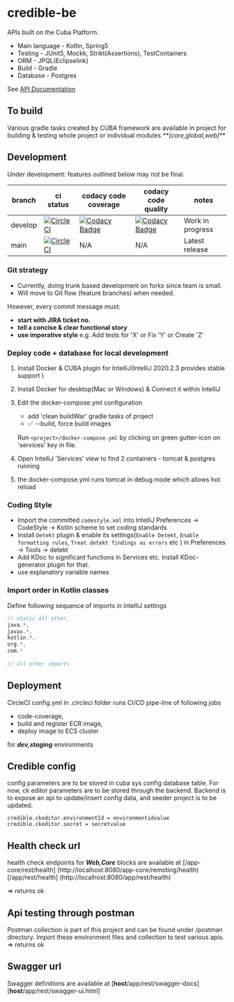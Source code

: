 # credible-be

 APIs built on the Cuba Platform. 

- Main language - Kotlin, Spring5
- Testing - JUnit5, Mockk, Strikt(Assertions), TestContainers
- ORM - JPQL(Eclipselink)
- Build - Gradle
- Database - Postgres

See [API Documentation](/API.md)

## To build

Various gradle tasks created by CUBA framework are available in project for building & testing whole project or
individual modules _**(core,global,web)_**

## Development

Under development: features outlined below may not be final.

<!-- prettier-ignore -->
| branch  | ci status | codacy code coverage | codacy code quality | notes |
| ------  | --------- | -------- | ------------------- | ----- |
| develop | [![CircleCI](https://circleci.com/gh/ANZi-Credible/credible-be/tree/develop.svg?style=svg&circle-token=10014f7cd71881bdc6fd9d1fd0f6fb8bba974f0a)](https://circleci.com/gh/ANZi-Credible/credible-be/tree/develop) | [![Codacy Badge](https://app.codacy.com/project/badge/Coverage/e2b6bc19f0b74b28a762dd9aa3debefe)](https://www.codacy.com?utm_source=github.com&utm_medium=referral&utm_content=ANZi-Credible/credible-be&utm_campaign=Badge_Coverage) | [![Codacy Badge](https://app.codacy.com/project/badge/Grade/e2b6bc19f0b74b28a762dd9aa3debefe)](https://www.codacy.com?utm_source=github.com&amp;utm_medium=referral&amp;utm_content=ANZi-Credible/credible-be&amp;utm_campaign=Badge_Grade) | Work in progress |
| main    | [![CircleCI](https://circleci.com/gh/ANZi-Credible/credible-be/tree/main.svg?style=svg&circle-token=10014f7cd71881bdc6fd9d1fd0f6fb8bba974f0a)](https://circleci.com/gh/ANZi-Credible/credible-be/tree/main) | N/A | N/A | Latest release |

### Git strategy

- Currently, doing trunk based development on forks since team is small.
- Will move to Git flow (feature branches) when needed.

However, every commit message must:

- **start with JIRA ticket no.**
- **tell a concise & clear functional story**
- **use imperative style** e.g. Add tests for 'X' or Fix 'Y' or Create 'Z'

### Deploy code + database for local development

1. Install Docker & CUBA plugin for IntelliJ(IntelliJ 2020.2.3 provides stable support )
2. Install Docker for desktop(Mac or Windows) & Connect it within IntelliJ
3. Edit the docker-compose.yml configuration
    - add 'clean buildWar' gradle tasks of project 
    - :white_check_mark: --build, force build images
    
   Run `<project>/docker-compose.yml` by clicking on green gutter-icon on 'services' key in file. 
   
4. Open IntelliJ 'Services' view to find 2 containers - tomcat & postgres running
5. the docker-compose.yml runs tomcat in debug mode which allows hot reload

### Coding Style

- Import the committed `codestyle.xml` into IntelliJ Preferences -> CodeStyle -> Kotlin scheme to set 
  coding standards
- Install `Detekt` plugin & enable its settings(`Enable Detekt`, `Enable formatting rules`, 
  `Treat detekt findings as errors` etc ) in Preferences -> Tools -> detekt 
- Add KDoc to significant functions in Services etc. Install KDoc-generator plugin for that.
- use explanatory variable names

### Import order in Kotlin classes

Define following sequence of imports in IntelliJ settings

```java
// static all other,
java.*, 
javax.*,
kotlin.*,
org.*, 
com.*
 
// all other imports
```

## Deployment

CircleCI config.yml in _.circleci_ folder runs CI/CD pipe-line of following jobs
- code-coverage, 
- build and register ECR image,
- deploy image to ECS cluster

for **_dev,staging_** environments


## Credible config
 config parameters are to be stored in cuba sys config database table. For now, ck editor parameters
 are to be stored through the backend. Backend is to expose an api to update/insert config data, and seeder project
  is to be updated.

```
credible.ckeditor.environmentId	= environmentidvalue
credible.ckeditor.secret = secretvalue
```
## Health check url
health check endpoints for **_Web,Core_** blocks are available at
[/app-core/rest/health] (http://localhost:8080/app-core/remoting/health)
[/app/rest/health] (http://localhost:8080/app/rest/health)

=> returns ok


## Api testing through postman
Postman collection is part of this project and can be found under
/postman directory. Import these environment files and collection to test various apis. 
=> returns ok

## Swagger url

Swagger definitions are available at 
[**host**/app/rest/swagger-docs] 
[**host**/app/rest/swagger-ui.html]

